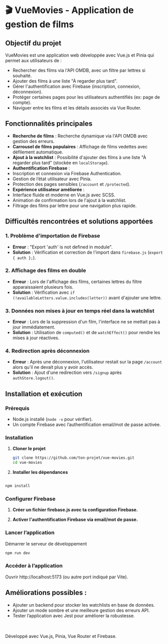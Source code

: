 # 🎬 VueMovies - Application de gestion de films

## Objectif du projet

VueMovies est une application web développée avec Vue.js et Pinia qui permet aux utilisateurs de :

- Rechercher des films via l'API OMDB, avec un filtre par lettres si souhaité.
- Ajouter des films à une liste "À regarder plus tard".
- Gérer l'authentification avec Firebase (inscription, connexion, déconnexion).
- Protéger certaines pages pour les utilisateurs authentifiés (ex: page de compte).
- Naviguer entre les films et les détails associés via Vue Router.

## Fonctionnalités principales

- **Recherche de films** : Recherche dynamique via l'API OMDB avec gestion des erreurs.
- **Carrousel de films populaires** : Affichage de films vedettes avec défilement automatique.
- **Ajout à la watchlist** : Possibilité d'ajouter des films à une liste "À regarder plus tard" (stockée en `localStorage`).
- **Authentification Firebase** :
- Inscription et connexion via Firebase Authentication.
- Gestion de l’état utilisateur avec Pinia.
- Protection des pages sensibles (`/account` et `/protected`).
- **Expérience utilisateur améliorée** :
- Interface fluide et moderne en Vue.js avec SCSS.
- Animation de confirmation lors de l'ajout à la watchlist.
- Filtrage des films par lettre pour une navigation plus rapide.

## Difficultés rencontrées et solutions apportées

### 1️. **Problème d'importation de Firebase**

- **Erreur** : "Export 'auth' is not defined in module".
- **Solution** : Vérification et correction de l'import dans `firebase.js` (`export { auth };`).

### 2️. **Affichage des films en double**

- **Erreur** : Lors de l'affichage des films, certaines lettres du filtre apparaissaient plusieurs fois.
- **Solution** : Vérification avec `if (!availableLetters.value.includes(letter))` avant d'ajouter une lettre.

### 3️. **Données non mises à jour en temps réel dans la watchlist**

- **Erreur** : Lors de la suppression d'un film, l'interface ne se mettait pas à jour immédiatement.
- **Solution** : Utilisation de `computed()` et de `watchEffect()` pour rendre les mises à jour réactives.

### 4️. **Redirection après déconnexion**

- **Erreur** : Après une déconnexion, l'utilisateur restait sur la page `/account` alors qu'il ne devait plus y avoir accès.
- **Solution** : Ajout d'une redirection vers `/signup` après `authStore.logout()`.

## Installation et exécution

### Prérequis

- Node.js installé (`node -v` pour vérifier).
- Un compte Firebase avec l’authentification email/mot de passe activée.

### Installation

1. **Cloner le projet**
   ```bash
   git clone https://github.com/ton-projet/vue-movies.git
   cd vue-movies
   ```
2. **Installer les dépendances**

```bash

npm install
```

### Configurer Firebase

1. **Créer un fichier firebase.js avec ta configuration Firebase.**

2. **Activer l'authentification Firebase via email/mot de passe.**

### Lancer l’application

Démarrer le serveur de développement

```bash
npm run dev
```

### Accéder à l’application

Ouvrir http://localhost:5173 (ou autre port indiqué par Vite).

## Améliorations possibles :

- Ajouter un backend pour stocker les watchlists en base de données.
- Ajouter un mode sombre et une meilleure gestion des erreurs API.
- Tester l’application avec Jest pour améliorer la robustesse.

<br>
<br>
Développé avec Vue.js, Pinia, Vue Router et Firebase.

